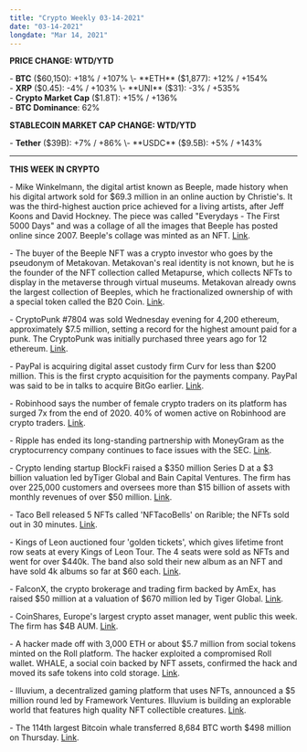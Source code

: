 ```yaml
---
title: "Crypto Weekly 03-14-2021"
date: "03-14-2021"
longdate: "Mar 14, 2021"
---
```


**PRICE CHANGE: WTD/YTD**

\- **BTC** ($60,150): +18% / +107%  
\- **ETH** ($1,877): +12% / +154%  
\- **XRP** ($0.45): -4% / +103%  
\- **UNI** ($31): -3% / +535%  
\- **Crypto Market Cap** ($1.8T): +15% / +136%   
\- **BTC Dominance**: 62%  


**STABLECOIN MARKET CAP CHANGE: WTD/YTD**

\- **Tether** ($39B): +7% / +86%  
\- **USDC** ($9.5B): +5% / +143%



---

**THIS WEEK IN CRYPTO**

\- Mike Winkelmann, the digital artist known as Beeple, made history when his digital artwork sold for $69.3 million in an online auction by Christie's. It was the third-highest auction price achieved for a living artists, after Jeff Koons and David Hockney. The piece was called "Everydays - The First 5000 Days" and was a collage of all the images that Beeple has posted online since 2007. Beeple's collage was minted as an NFT. [Link](https://www.nytimes.com/2021/03/11/arts/design/nft-auction-christies-beeple.html).   
  
\- The buyer of the Beeple NFT was a crypto investor who goes by the pseudonym of Metakovan. Metakovan's real identity is not known, but he is the founder of the NFT collection called Metapurse, which collects NFTs to display in the metaverse through virtual museums. Metakovan already owns the largest collection of Beeples, which he fractionalized ownership of with a special token called the B20 Coin. [Link](https://www.cnbc.com/2021/03/12/buyer-of-69-million-beeple-nft-is-a-crypto-investo-metakovan.html).   
  
\- CryptoPunk #7804 was sold Wednesday evening for 4,200 ethereum, approximately $7.5 million, setting a record for the highest amount paid for a punk. The CryptoPunk was initially purchased three years ago for 12 ethereum. [Link](https://www.forbes.com/sites/tommybeer/2021/03/11/pipe-smoking-alien-cryptopunk-nft-sells-for-75-million/?sh=55513bb75c56).   
  
\- PayPal is acquiring digital asset custody firm Curv for less than $200 million. This is the first crypto acquisition for the payments company. PayPal was said to be in talks to acquire BitGo earlier. [Link](https://www.coinspeaker.com/paypal-curv-crypto-unit/).   
  
\- Robinhood says the number of female crypto traders on its platform has surged 7x from the end of 2020. 40% of women active on Robinhood are crypto traders. [Link](https://www.bloomberg.com/news/articles/2021-03-11/robinhood-reports-surging-growth-in-female-crypto-traders).   
  
\- Ripple has ended its long-standing partnership with MoneyGram as the cryptocurrency company continues to face issues with the SEC. [Link](https://tokenhell.com/ripple-ends-long-term-partnership-with-moneygram/).   
  
\- Crypto lending startup BlockFi raised a $350 million Series D at a $3 billion valuation led byTiger Global and Bain Capital Ventures. The firm has over 225,000 customers and oversees more than $15 billion of assets with monthly revenues of over $50 million. [Link](https://www.theblockcrypto.com/post/97974/blockfi-confirms-series-d-3-billion-valuation).   
  
\- Taco Bell released 5 NFTs called 'NFTacoBells' on Rarible; the NFTs sold out in 30 minutes. [Link](https://cryptodaily.co.uk/2021/03/Taco-Bell-Launches-NFT-Of-Potato-And-Twitter-Goes-Crazy).   
  
\- Kings of Leon auctioned four 'golden tickets', which gives lifetime front row seats at every Kings of Leon Tour. The 4 seats were sold as NFTs and went for over $440k. The band also sold their new album as an NFT and have sold 4k albums so far at $60 each. [Link](https://dappradar.com/blog/kings-of-leon-sells-lifetime-nft-fan-tickets-for-441-963).   
  
\- FalconX, the crypto brokerage and trading firm backed by AmEx, has raised $50 million at a valuation of $670 million led by Tiger Global. [Link](https://www.theblockcrypto.com/linked/98039/falconx-crypto-trading-funding-round-valuation).   
  
\- CoinShares, Europe's largest crypto asset manager, went public this week. The firm has $4B AUM. [Link](https://www.theblockcrypto.com/linked/98018/coinshares-trading-nasdaq-sweden).   
  
\- A hacker made off with 3,000 ETH or about $5.7 million from social tokens minted on the Roll platform. The hacker exploited a compromised Roll wallet. WHALE, a social coin backed by NFT assets, confirmed the hack and moved its safe tokens into cold storage. [Link](https://decrypt.co/61349/a-5-7-million-crypto-heist-leaves-social-tokens-in-freefall).   
  
\- Illuvium, a decentralized gaming platform that uses NFTs, announced a $5 million round led by Framework Ventures. Illuvium is building an explorable world that features high quality NFT collectible creatures. [Link](https://www.cryptoninjas.net/2021/03/11/decentralized-nft-gaming-platform-illuvium-raises-5m/).   
  
\- The 114th largest Bitcoin whale transferred 8,684 BTC worth $498 million on Thursday. [Link](https://dailyhodl.com/2021/03/12/bitcoin-whale-abruptly-drains-wallet-moves-498000000-in-btc-heres-where-the-crypto-is-going/).